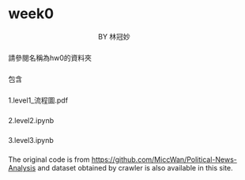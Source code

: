 # week0 
　　　　　　　　　　　　　BY 林冠妙

### 
請參閱名稱為hw0的資料夾
### 
包含
### 
1.level1_流程圖.pdf 
### 
2.level2.ipynb 
### 
3.level3.ipynb 

### 

The original code is from https://github.com/MiccWan/Political-News-Analysis and dataset obtained by crawler is also available in this site.  
